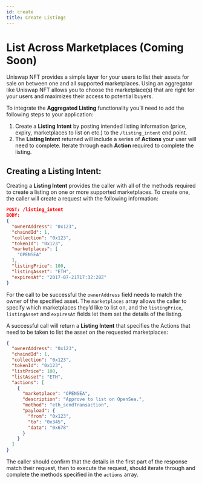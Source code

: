 ```yaml
---
id: create
title: Create Listings
---
```

# List Across Marketplaces (Coming Soon)

Uniswap NFT provides a simple layer for your users to list their assets for sale on between one and all supported marketplaces. Using an aggregator like Uniswap NFT allows you to choose the marketplace(s) that are right for your users and maximizes their access to potential buyers. 

To integrate the **Aggregated Listing** functionality you’ll need to add the following steps to your application: 

1. Create a **Listing Intent** by posting intended listing information (price, expiry, marketplaces to list on etc.) to the `/listing_intent` end point.
2. The **Listing Intent** returned will include a series of **Actions** your user will need to complete. Iterate through each **Action** required to complete the listing. 

## Creating a Listing Intent:

Creating a **Listing Intent** provides the caller with all of the methods required to create a listing on one or more supported marketplaces. To create one, the caller will create a request with the following information: 

```json
POST: /listing_intent
BODY: 
{
  "ownerAddress": "0x123",
  "chaindId": 1,
  "collection": "0x123",
  "tokenId": "0x123",
  "marketplaces": [
    "OPENSEA"
  ],
  "listingPrice": 100,
  "listingAsset": "ETH",
  "expiresAt": "2017-07-21T17:32:28Z"
}
```

For the call to be successful the `ownerAddress` field needs to match the owner of the specified asset. The `marketplaces` array allows the caller to specify which marketplaces they’d like to list on, and the `listingPrice`, `listingAsset` and `expiresAt` fields let them set the details of the listing. 

A successful call will return a **Listing Intent** that specifies the Actions that need to be taken to list the asset on the requested marketplaces: 

```json
{
  "ownerAddress": "0x123",
  "chaindId": 1,
  "collection": "0x123",
  "tokenId": "0x123",
  "listPrice": 100,
  "listAsset": "ETH",
  "actions": [
    {
      "marketplace": "OPENSEA",
      "description": "Approve to list on OpenSea.",
      "method": "eth_sendTransaction",
      "payload": {
        "from": "0x123",
        "to": "0x345",
        "data": "0x678"
      }
    }
  ]
}
```

The caller should confirm that the details in the first part of the response match their request, then to execute the request, should iterate through and complete the methods specified in the `actions` array. 